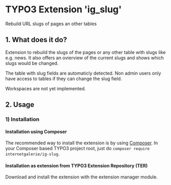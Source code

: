 # TYPO3 Extension  'ig_slug'

Rebuild URL slugs of pages an other tables

## 1. What does it do?


Extension to rebuild the slugs of the pages or any other table with slugs like e.g. news. It also offers an ovierview of the current slugs and shows which slugs would be changed.

The table with slug fields are automaticly detected. Non admin users only have access to tables if they can change the slug field.

Workspaces are not yet implemented.

## 2. Usage


### 1) Installation

#### Installation using Composer

The recommended way to install the extension is by using [Composer][2]. In your Composer based TYPO3 project root, just do `composer require internetgalerie/ig-slug`. 

#### Installation as extension from TYPO3 Extension Repository (TER)

Download and install the extension with the extension manager module.


[1]: https://docs.typo3.org/typo3cms/extensions/ig_slug/
[2]: https://getcomposer.org/


